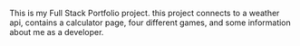 
This is my Full Stack Portfolio project. 
this project connects to a weather api, contains a calculator page, four different games, and some information about me as a developer.
